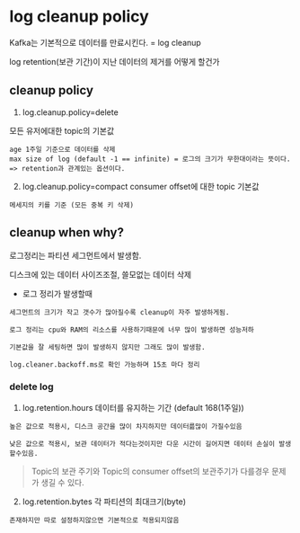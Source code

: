 # log cleanup policy
Kafka는 기본적으로 데이터를 만료시킨다. = log cleanup

log retention(보관 기간)이 지난 데이터의 제거를 어떻게 할건가


## cleanup policy

1. log.cleanup.policy=delete

모든 유저에대한 topic의 기본값
```
age 1주일 기준으로 데이터를 삭제
max size of log (default -1 == infinite) = 로그의 크기가 무한대이라는 뜻이다.
=> retention과 관계있는 옵션이다.
```

2. log.cleanup.policy=compact
consumer offset에 대한 topic 기본값
```
메세지의 키를 기준 (모든 중복 키 삭제)

```

## cleanup when why?
로그정리는 파티션 세그먼트에서 발생함.

디스크에 있는 데이터 사이즈조절, 쓸모없는 데이터 삭제

- 로그 정리가 발생할때
```
세그먼트의 크기가 작고 갯수가 많아질수록 cleanup이 자주 발생하게됨.

로그 정리는 cpu와 RAM의 리소스를 사용하기때문에 너무 많이 발생하면 성능저하

기본값을 잘 세팅하면 많이 발생하지 않지만 그래도 많이 발생함.

log.cleaner.backoff.ms로 확인 가능하며 15초 마다 정리
```
### delete log
1. log.retention.hours
데이터를 유지하는 기간 (default 168(1주일))


```
높은 값으로 적용시, 디스크 공간을 많이 차지하지만 데이터륾많이 가질수있음

낮은 값으로 적용시, 보관 데이터가 적다는것이지만 다운 시간이 길어지면 데이터 손실이 발생할수있음.
```
> Topic의 보관 주기와 Topic의 consumer offset의 보관주기가 다를경우 문제가 생길 수 있다.


2. log.retention.bytes
각 파티션의 최대크기(byte)
```
존재하지만 따로 설정하지않으면 기본적으로 적용되지않음
```
